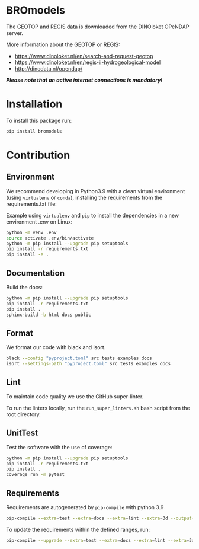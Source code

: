 # BROmodels
The GEOTOP and REGIS data is downloaded from the DINOloket OPeNDAP server.

More information about the GEOTOP or REGIS:

- https://www.dinoloket.nl/en/search-and-request-geotop
- https://www.dinoloket.nl/en/regis-ii-hydrogeological-model
- http://dinodata.nl/opendap/

***Please note that an active internet connections is mandatory!***

# Installation

To install this package run:

```bash
pip install bromodels
```

# Contribution

## Environment

We recommend developing in Python3.9 with a clean virtual environment (using `virtualenv` or `conda`), installing the
requirements from the requirements.txt file:

Example using `virtualenv` and `pip` to install the dependencies in a new environment .env on Linux:

```bash
python -m venv .env
source activate .env/bin/activate
python -m pip install --upgrade pip setuptools
pip install -r requirements.txt
pip install -e .
```

## Documentation

Build the docs:

```bash
python -m pip install --upgrade pip setuptools
pip install -r requirements.txt
pip install .
sphinx-build -b html docs public
```

## Format

We format our code with black and isort.

```bash
black --config "pyproject.toml" src tests examples docs
isort --settings-path "pyproject.toml" src tests examples docs
```

## Lint

To maintain code quality we use the GitHub super-linter.

To run the linters locally, run the `run_super_linters.sh` bash script from the root directory.

## UnitTest

Test the software with the use of coverage:

```bash
python -m pip install --upgrade pip setuptools
pip install -r requirements.txt
pip install .
coverage run -m pytest
```

## Requirements

Requirements are autogenerated by `pip-compile` with python 3.9

```bash
pip-compile --extra=test --extra=docs --extra=lint --extra=3d --output-file=requirements.txt pyproject.toml
```

To update the requirements within the defined ranges, run:

```bash
pip-compile --upgrade --extra=test --extra=docs --extra=lint --extra=3d --output-file=requirements.txt pyproject.toml
```